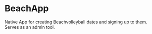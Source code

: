 # BeachApp
Native App for creating Beachvolleyball dates and signing up to them. Serves as an admin tool.
